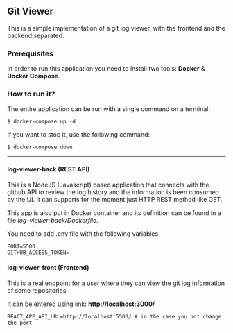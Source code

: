 ## Git Viewer

This is a simple implementation of a git log viewer, with the frontend and the backend separated.

### Prerequisites

In order to run this application you need to install two tools: **Docker** & **Docker Compose**.


### How to run it?

The entire application can be run with a single command on a terminal:

```
$ docker-compose up -d
```

If you want to stop it, use the following command:

```
$ docker-compose down
```

---


#### log-viewer-back (REST API)

This is a NodeJS (Javascript) based application that connects with the
github API to review the log history and the information is been consumed by the UI.
It can supports for the moment just HTTP REST method like GET.

This app is also put in Docker container and its definition can be found
in a file *log-viewer-back/Dockerfile*. 

You need to add .env file with the following variables
```
PORT=5500
GITHUB_ACCESS_TOKEN=
```

#### log-viewer-front (Frontend)

This is a real endpoint for a user where they can view the git log information
of some repositories

It can be entered using link: **http://localhost:3000/**

```
REACT_APP_API_URL=http://localhost:5500/ # in the case you not change the port
```